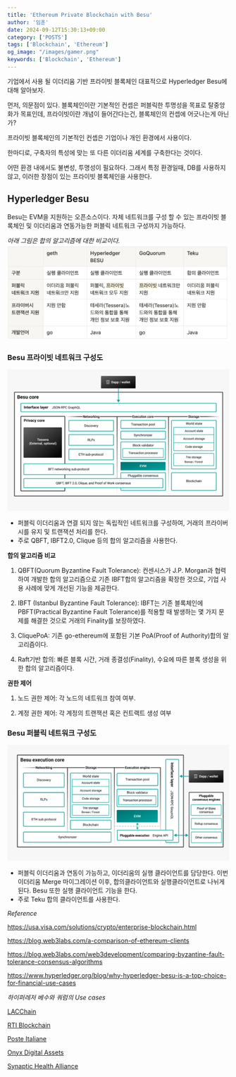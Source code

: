 ```yaml
---
title: 'Ethereum Private Blockchain with Besu'
author: '임훈'
date: 2024-09-12T15:30:13+09:00
category: ['POSTS']
tags: ['Blockchain', 'Ethereum']
og_image: "/images/gamer.png" 
keywords: ['Blockchain', 'Ethereum']
---
```


기업에서 사용 될 이더리움 기반 프라이빗 블록체인 대표적으로 Hyperledger Besu에 대해 알아보자.

먼저, 의문점이 있다. 블록체인이란 기본적인 컨셉은 퍼블릭한 투명성을 목표로 탈중앙화가 목표인데, 프라이빗이란 개념이 들어간다는건, 블록체인의 컨셉에 어긋나는게 아닌가?

프라이빗 블록체인의 기본적인 컨셉은 기업이나 개인 환경에서 사용이다.

한마디로, 구축자의 특성에 맞는 또 다른 이더리움 세계를 구축한다는 것이다.

어떤 환경 내에서도 불변성, 투명성이 필요하다. 그래서 특정 환경일때, DB를 사용하지 않고, 이러한 장점이 있는 프라이빗 블록체인을 사용한다.

## Hyperledger Besu

Besu는 EVM을 지원하는 오픈소스이다. 자체 네트워크를 구성 할 수 있는 프라이빗 블록체인 및 이더리움과 연동가능한 퍼블릭 네트워크 구성까지 가능하다.

*아래 그림은 합의 알고리즘에 대한 비교이다.*
![concensus](images/concensus.webp)

### Besu 프라이빗 네트워크 구성도
![structure](images/structure1.webp)
* 퍼블릭 이더리움과 연결 되지 않는 독립적인 네트워크를 구성하여, 거래의 프라이버시를 유지 및 트랜잭션 처리를 한다.
* 주로 QBFT, IBFT2.0, Clique 등의 합의 알고리즘을 사용한다.

**합의 알고리즘 비교**
1. QBFT(Quorum Byzantine Fault Tolerance): 컨센시스가 J.P. Morgan과 협력하여 개발한 합의 알고리즘으로 기존 IBFT합의 알고리즘을 확장한 것으로, 기업 사용 사례에 맞게 개선된 기능을 제공한다.

2. IBFT (Istanbul Byzantine Fault Tolerance): IBFT는 기존 블록체인에 PBFT(Practical Byzantine Fault Tolerance)를 적용할 때 발생하는 몇 가지 문제를 해결한 것으로 거래의 Finality를 보장하였다.

3. CliquePoA: 기존 go-ethereum에 포함된 기본 PoA(Proof of Authority)합의 알고리즘이다.

4. Raft기반 합의: 빠른 블록 시간, 거래 종결성(Finality), 수요에 따른 블록 생성을 위한 합의 알고리즘이다.

**권한 제어**
1. 노드 권한 제어: 각 노드의 네트워크 참여 여부.

2. 계정 권한 제어: 각 계정의 트랜잭션 혹은 컨트랙트 생성 여부

### Besu 퍼블릭 네트워크 구성도
![structure](images/structure2.webp)

* 퍼블릭 이더리움과 연동이 가능하고, 이더리움의 실행 클라이언트를 담당한다. 이번 이더리움 Merge 마이그레이션 이후, 합의클라이언트와 실행클라이언트로 나뉘게 된다. Besu 또한 실행 클라이언트 기능을 한다.
* 주로 Teku 합의 클라이언트를 사용한다.


*Reference*

<https://usa.visa.com/solutions/crypto/enterprise-blockchain.html>

<https://blog.web3labs.com/a-comparison-of-ethereum-clients>

<https://blog.web3labs.com/web3development/comparing-byzantine-fault-tolerance-consensus-algorithms>

<https://www.hyperledger.org/blog/why-hyperledger-besu-is-a-top-choice-for-financial-use-cases>

*하이퍼레저 베수와 쿼럼의 Use cases*

[LACChain](https://www.coindesk.com/business/2021/04/08/citi-completes-cross-border-payments-pilot-using-lacchain/)

[RTI Blockchain](https://www.hyperledger.org/learn/webinars/hyperledger-in-depth-an-hour-with-ledger-leopard-supply-chain-traceability)

[Poste Italiane](https://www.hyperledger.org/case-studies/posteitaliane-case-study)

[Onyx Digital Assets](https://www.jpmorgan.com/onyx/content-hub.htm)

[Synaptic Health Alliance](https://newsroom.statefarm.com/blockchain-solution-solves-state-farm-usaa-subrogation-challenge/)